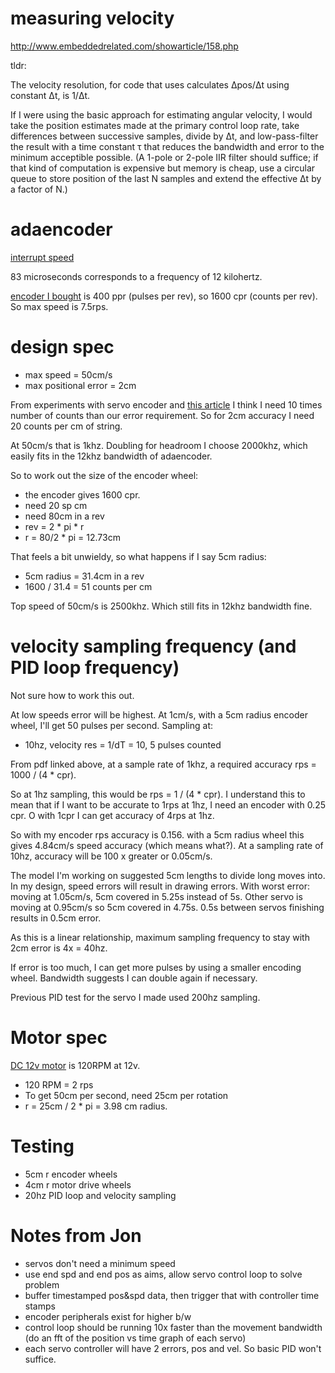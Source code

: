 # measuring velocity

http://www.embeddedrelated.com/showarticle/158.php

tldr:

The velocity resolution, for code that uses calculates Δpos/Δt using constant Δt, is 1/Δt.

If I were using the basic approach for estimating angular velocity, I would take the position estimates made at the primary control loop rate, take differences between successive samples, divide by Δt, and low-pass-filter the result with a time constant τ that reduces the bandwidth and error to the minimum acceptible possible. (A 1-pole or 2-pole IIR filter should suffice; if that kind of computation is expensive but memory is cheap, use a circular queue to store position of the last N samples and extend the effective Δt by a factor of N.)

# adaencoder

[interrupt speed](https://code.google.com/p/adaencoder/wiki/Speed)

83 microseconds corresponds to a frequency of 12 kilohertz.

[encoder I bought](http://www.ebay.co.uk/itm/171640123948) is 400 ppr (pulses
per rev), so 1600 cpr (counts per rev). So max speed is 7.5rps. 

# design spec

* max speed = 50cm/s
* max positional error = 2cm

From experiments with servo encoder and [this
article](http://static.micromo.com/media/wysiwyg/Technical-library/Encoders/Encoder_Feedback_Selection_WP.pdf)
I think I need 10 times number of counts than our error requirement. So
for 2cm accuracy I need 20 counts per cm of string.

At 50cm/s that is 1khz. Doubling for headroom I choose
2000khz, which easily fits in the 12khz bandwidth of adaencoder.

So to work out the size of the encoder wheel:

* the encoder gives 1600 cpr.
* need 20 sp cm
* need 80cm in a rev
* rev = 2 * pi * r
* r = 80/2 * pi = 12.73cm

That feels a bit unwieldy, so what happens if I say 5cm radius:

* 5cm radius = 31.4cm in a rev
* 1600 / 31.4 = 51 counts per cm

Top speed of 50cm/s is 2500khz. Which still fits in 12khz bandwidth fine.

# velocity sampling frequency (and PID loop frequency)

Not sure how to work this out. 

At low speeds error will be highest. At 1cm/s, with a 5cm radius encoder wheel,
I'll get 50 pulses per second. Sampling at:

* 10hz, velocity res = 1/dT = 10, 5 pulses counted

From pdf linked above, at a sample rate of 1khz, a required accuracy rps = 1000
/ (4 * cpr).

So at 1hz sampling, this would be rps = 1 / (4 * cpr). I understand this to mean
that if I want to be accurate to 1rps at 1hz, I need an encoder with 0.25 cpr. O
with 1cpr I can get accuracy of 4rps at 1hz.

So with
my encoder rps accuracy is 0.156. with a 5cm radius wheel this gives 4.84cm/s
speed accuracy (which means what?). At a sampling rate of 10hz, accuracy will be
100 x greater or 0.05cm/s.

The model I'm working on suggested 5cm lengths to divide long moves into.
In my design, speed errors will result in drawing errors. With worst error:
moving at 1.05cm/s, 5cm covered in 5.25s instead of 5s. Other servo is moving at
0.95cm/s so 5cm covered in 4.75s. 0.5s between servos finishing results in 0.5cm
error.

As this is a linear relationship, maximum sampling frequency to stay with 2cm
error is 4x = 40hz.

If error is too much, I can get more pulses by using a smaller encoding wheel.
Bandwidth suggests I can double again if necessary.

Previous PID test for the servo I made used 200hz sampling.

# Motor spec

[DC 12v motor](http://www.ebay.co.uk/itm/141742397705) is 120RPM at 12v.

* 120 RPM = 2 rps
* To get 50cm per second, need 25cm per rotation
* r = 25cm / 2 * pi = 3.98 cm radius.

# Testing

* 5cm r encoder wheels
* 4cm r motor drive wheels
* 20hz PID loop and velocity sampling

# Notes from Jon

* servos don't need a minimum speed
* use end spd and end pos as aims, allow servo control loop to solve problem
* buffer timestamped pos&spd data, then trigger that with controller time stamps
* encoder peripherals exist for higher b/w
* control loop should be running 10x faster than the movement bandwidth (do an fft of the position vs time graph of each servo)
* each servo controller will have 2 errors, pos and vel. So basic PID won't suffice.
